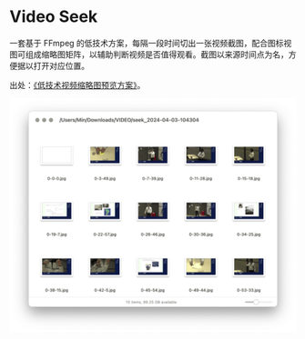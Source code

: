 # Video Seek

一套基于 FFmpeg 的低技术方案，每隔一段时间切出一张视频截图，配合图标视图可组成缩略图矩阵，以辅助判断视频是否值得观看。截图以来源时间点为名，方便据以打开对应位置。

出处：[《低技术视频缩略图预览方案》](https://utgd.net/article/20713)。

![img](img.png)